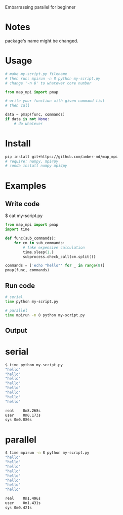 Embarrassing parallel for beginner

Notes
=====

package's name might be changed.

Usage
=====

```python
# make my-script.py filename
# then run: mpirun -n 8 python my-script.py
# change '-n 8' to whatever core number

from map_mpi import pmap

# write your function with given command list
# then call

data = pmap(func, commands)
if data is not None:
    # do whatever
```

Install
=======

```bash
pip install git+https://github.com/amber-md/map_mpi
# require: numpy, mpi4py
# conda install numpy mpi4py
```

Examples
========

Write code
----------

$ cat my-script.py

```python
from map_mpi import pmap
import time

def func(sub_commands):
    for cm in sub_commands:
        # fake expensive calculation
        time.sleep(1.)
        subprocess.check_call(cm.split())

commands = ['echo "hello"' for _ in range(8)]
pmap(func, commands)
```

Run code
--------

```bash
# serial
time python my-script.py

# parallel
time mpirun -n 8 python my-script.py
```

Output
------

# serial

```bash
$ time python my-script.py 
"hello"
"hello"
"hello"
"hello"
"hello"
"hello"
"hello"
"hello"

real    0m8.268s
user    0m0.173s
sys 0m0.086s
```

# parallel

```bash
$ time mpirun -n 8 python my-script.py 
"hello"
"hello"
"hello"
"hello"
"hello"
"hello"
"hello"
"hello"

real    0m1.496s
user    0m1.431s
sys 0m0.421s
```
